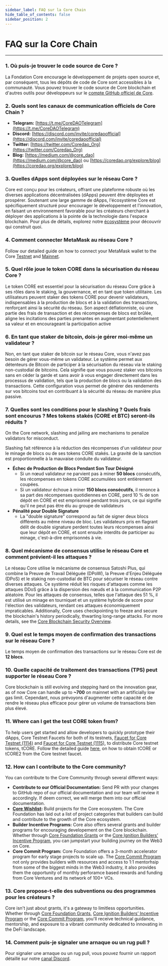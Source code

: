 ```yaml
---
sidebar_label: FAQ sur la Core Chain
hide_table_of_contents: false
sidebar_position: 2
---
```


# FAQ sur la Core Chain

---

### 1. Où puis-je trouver le code source de Core ?

La Fondation Core encourage le développement de projets open source et, par conséquent, tous les dépôts de code de Core sont accessibles à la communauté. Vous pouvez trouver le code source de Core blockchain et d'autres outils pour développeurs sur le [compte GitHub officiel de Core](https://github.com/coredao-org).

### 2. Quels sont les canaux de communication officiels de Core Chain ?

- **Telegram:** [https://t.me/CoreDAOTelegram](https://t.me/CoreDAOTelegram)
- **Discord:** [https://discord.com/invite/coredaoofficial](https://discord.com/invite/coredaoofficial)
- **Twitter:** [https://twitter.com/Coredao_Org](https://twitter.com/Coredao_Org)
- **Blog:** [https://medium.com/@core_dao](https://medium.com/@core_dao) ou [https://coredao.org/explore/blog](https://coredao.org/explore/blog)

<!-- ### 3. How to query the current system parameters?
     -->

### 3. Quelles dApps sont déployées sur le réseau Core ?

Core est conçu pour les créateurs, offrant une plateforme robuste où les diverses applications décentralisées (dApps) peuvent être déployées et prospérer. Soutenant une large gamme de dApps, l'écosystème Core est spécifiquement structuré pour encourager le développement et l'innovation, en faisant un environnement favorable pour les créateurs cherchant à déployer des applications à la pointe de la technologie dans l'espace blockchain. Pour plus de détails, explorez notre [écosystème](https://coredao.org/explore/ecosystem) pour découvrir qui construit quoi.

### 4. Comment connecter MetaMask au réseau Core ?

Follow our detailed guide on how to connect your MetaMask wallet to the Core [Testnet](../Dev-Guide/core-testnet-wallet-config.md) and [Mainnet](../Dev-Guide/core-mainnet-wallet-config.md).

### 5. Quel rôle joue le token CORE dans la sécurisation du réseau Core ?

Le token CORE est essentiel pour la sécurisation du réseau Core grâce à ses rôles dans le staking, la gouvernance, et en tant que token utilitaire. Les utilisateurs peuvent staker des tokens CORE pour devenir validateurs, indispensables à la production de blocs et à la validation des transactions, renforçant ainsi la sécurité du réseau. Son aspect déflationniste, où une partie des frais de transaction et des récompenses de blocs est brûlée, aligne les incitations des parties prenantes en augmentant potentiellement sa valeur et en encourageant la participation active

### 6. En tant que staker de bitcoin, dois-je gérer moi-même un validateur ?

Non, en tant que staker de bitcoin sur le réseau Core, vous n'avez pas besoin de gérer vous-même un validateur. Le système permet aux détenteurs de Bitcoin de participer à la sécurisation du réseau via le staking non-custodial de bitcoins. Cela signifie que vous pouvez staker vos bitcoins sans en céder la garde et sans avoir à vous engager directement dans les processus de validation, tels que la production de blocs ou la validation des transactions. Cette configuration vous permet de générer des rendements sur vos bitcoins tout en contribuant à la sécurité du réseau de manière plus passive.

### 7. Quelles sont les conditions pour le slashing ? Quels frais sont encourus ? Mes tokens stakés (CORE et BTC) seront-ils réduits ?

On the Core network, slashing and jailing are mechanisms to penalize validators for misconduct.

Slashing fait référence à la réduction des récompenses d'un validateur pour le minage de blocs ou de ses tokens CORE stakés. La gravité de la sanction est proportionnelle à la mauvaise conduite du validateur.

- **Échec de Production de Blocs Pendant Son Tour Désigné**
  - Si un nœud validateur ne parvient pas à miner **50 blocs** consécutifs, les récompenses en tokens CORE accumulées sont entièrement coupées.
  - Si un validateur échoue à miner **150 blocs consécutifs**, il renonce à sa part des récompenses quotidiennes en CORE, perd 10 % de son dépôt en CORE et est emprisonné pendant trois jours, ce qui signifie qu'il ne peut pas être élu au groupe de validateurs
- **Pénalité pour Double Signature**
  - La "double signature" correspond au fait de signer deux blocs différents au même niveau de bloc. Les validateurs pris en flagrant délit de double signature perdent toutes leurs récompenses ainsi que leur dépôt en CORE, et sont ensuite interdits de participer au minage, c'est-à-dire emprisonnés à vie.

### 8. Quel mécanisme de consensus utilise le réseau Core et comment prévient-il les attaques ?

Le réseau Core utilise le mécanisme de consensus Satoshi Plus, qui combine la Preuve de Travail Déléguée (DPoW), la Preuve d'Enjeu Déléguée (DPoS) et le staking non-custodial de BTC pour sécuriser le réseau contre diverses attaques. Ce système réduit les risques d'attaques comme les attaques DDoS grâce à la dispersion des nœuds et à la communication P2P aléatoire. Pour les attaques de consensus, telles que l'attaque des 51 %, il est utilisé un minage en tourniquet et un système hybride de score pour l'élection des validateurs, rendant ces attaques économiquement impraticables. Additionally, Core uses checkpointing to freeze and secure the blockchain's history periodically, thwarting long-range attacks. For more details, see the [Core Blockchain Security Overview](https://whitepaper.coredao.org/core-white-paper-v1.0.7/satoshi-plus-consensus/security).

### 9. Quel est le temps moyen de confirmation des transactions sur le réseau Core ?

Le temps moyen de confirmation des transactions sur le réseau Core est de **12 blocs**.

### 10. Quelle capacité de traitement des transactions (TPS) peut supporter le réseau Core ?

Core blockchain is still evolving and stepping hard on the innovation gear, as of now Core can handle up to **~700** on mainnet with an artificially low gas limit. Cependant, nous prévoyons d'augmenter cette capacité et de rendre le réseau plus efficace pour gérer un volume de transactions bien plus élevé.

### 11. Where can I get the test CORE token from?

To help users get started and allow developers to quickly prototype their dApps, Core Testnet Faucets for both of its testnets, [Faucet for Core Testnet (1114)](https://scan.test2.btcs.network/faucet) and [Faucet for Core Testnet (1115)](https://scan.test.btcs.network/faucet), to distribute Core testnet tokens, tCORE. Follow the detailed guide [here](../Dev-Guide/core-faucet.md), on how to obtain tCORE or tCORE2 from the Core testnet faucet.

### 12. How can I contribute to the Core community?

You can contribute to the Core Community through several different ways:

- **Contribute to our Official Documentation:** Send PR with your changes to GitHub repo of our official documentation and our team will review it accordingly. If deem correct, we will merge them into our official documentation.
- **[Core Wishlist](https://github.com/coredao-org/core-community-contributions):** Build projects for the Core ecosystem. The Core Foundation has laid out a list of project categories that builders can build and contribute to the growth of the Core ecosystem.
- **Builder Incentive Programs:** Core also offers several grants and builder programs for encouraging developement on the Core blockchain. Whether through [Core Foundation Grants](https://coredaofoundation.org/fund-your-project) or the [Core Ignition Builders’ Incentive Program](https://coredao.org/initiatives/incentiveprogram), you can jumpstart your building journey on the Web3 on Core.
- **Core Commit Program:** Core Foundation offers a 3-month accelerator program for early stage projects to scale up. The [Core Commit Program](https://coredao.org/initiatives/commit-program) not only provides builders with resources and access to 1:1 mentorhsip from some of the biggest minds in the Web3 industry, it also provides them the opportunity of monthly perforamce based rewards and funding from Core Ventures and its network of 100+ VCs.

### 13. Core propose-t-elle des subventions ou des programmes pour les créateurs ?

Core isn't just about grants, it's a gateway to limitless opportunities. Whether through [Core Foundation Grants](https://coredaofoundation.org/fund-your-project), [Core Ignition Builders’ Incentive Program](https://coredao.org/initiatives/incentiveprogram) or the [Core Commit Program](https://coredao.org/initiatives/commit-program), you'll receive technical guidance, mentorship, and exposure to a vibrant community dedicated to innovating in the DeFi landscape.

### 14. Comment puis-je signaler une arnaque ou un rug pull ?

Pour signaler une arnaque ou un rug pull, vous pouvez fournir un rapport détaillé sur notre [canal Discord](https://discord.com/invite/coredaoofficial).
